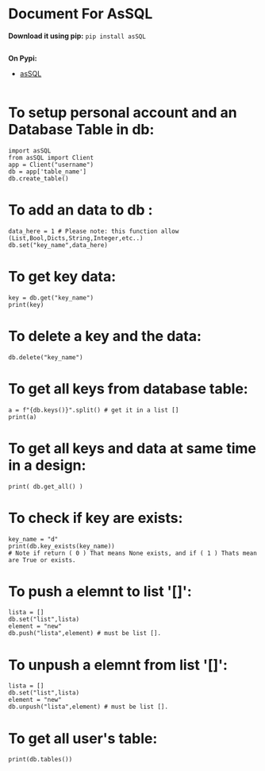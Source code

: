 # Document For AsSQL

<b>Download it using pip:</b>
 ``` pip install asSQL ```
<pre></pre>
<b>On Pypi:</b>
* <a href="https://pypi.org/project/asSQL">asSQL</a>

<pre></pre>
# To setup personal account and an Database Table in db:
```
import asSQL
from asSQL import Client 
app = Client("username")
db = app['table_name']
db.create_table()
```
# To add an data to db :
```
data_here = 1 # Please note: this function allow (List,Bool,Dicts,String,Integer,etc..)
db.set("key_name",data_here)
```
# To get key data:
```
key = db.get("key_name")
print(key)
```
# To delete a key and the data:
```
db.delete("key_name")
```
# To get all keys from database table:
```
a = f"{db.keys()}".split() # get it in a list []
print(a)
```
# To get all keys and data at same time in a design:
```
print( db.get_all() )
```
# To check if key are exists:
```
key_name = "d"
print(db.key_exists(key_name))
# Note if return ( 0 ) That means None exists, and if ( 1 ) Thats mean are True or exists.
```
# To push a elemnt to list '[]':
```
lista = []
db.set("list",lista)
element = "new"
db.push("lista",element) # must be list [].
```
# To unpush a elemnt from list '[]':
```
lista = []
db.set("list",lista)
element = "new"
db.unpush("lista",element) # must be list [].
```
# To get all user's table:
```
print(db.tables())
```
